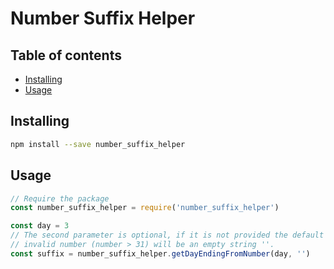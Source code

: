 # Number Suffix Helper

## Table of contents

- [Installing](#installing)
- [Usage](#usage)

## Installing

```bash
npm install --save number_suffix_helper
```

## Usage

```javascript
// Require the package
const number_suffix_helper = require('number_suffix_helper')

const day = 3
// The second parameter is optional, if it is not provided the default return for an
// invalid number (number > 31) will be an empty string ''.
const suffix = number_suffix_helper.getDayEndingFromNumber(day, '')
```
